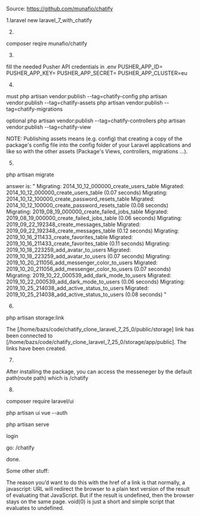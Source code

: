 Source:
https://github.com/munafio/chatify

1.laravel new laravel_7_with_chatify

2.
composer reqire munafio/chatify

3.
fill the needed Pusher API credentials in .env
PUSHER_APP_ID=
PUSHER_APP_KEY=
PUSHER_APP_SECRET=
PUSHER_APP_CLUSTER=eu

4.
must
php artisan vendor:publish --tag=chatify-config
php artisan vendor:publish --tag=chatify-assets
php artisan vendor:publish --tag=chatify-migrations

optional
php artisan vendor:publish --tag=chatify-controllers
php artisan vendor:publish --tag=chatify-view

NOTE: Publishing assets means (e.g. config) that creating a copy of the package's config file into the config folder of your Laravel applications and like so with the other assets (Package's Views, controllers, migrations ...).

5.
php artisan migrate

answer is:
"
Migrating: 2014_10_12_000000_create_users_table
Migrated: 2014_10_12_000000_create_users_table (0.07 seconds)
Migrating: 2014_10_12_100000_create_password_resets_table
Migrated: 2014_10_12_100000_create_password_resets_table (0.08 seconds)
Migrating: 2019_08_19_000000_create_failed_jobs_table
Migrated: 2019_08_19_000000_create_failed_jobs_table (0.06 seconds)
Migrating: 2019_09_22_192348_create_messages_table
Migrated: 2019_09_22_192348_create_messages_table (0.12 seconds)
Migrating: 2019_10_16_211433_create_favorites_table
Migrated: 2019_10_16_211433_create_favorites_table (0.11 seconds)
Migrating: 2019_10_18_223259_add_avatar_to_users
Migrated: 2019_10_18_223259_add_avatar_to_users (0.07 seconds)
Migrating: 2019_10_20_211056_add_messenger_color_to_users
Migrated: 2019_10_20_211056_add_messenger_color_to_users (0.07 seconds)
Migrating: 2019_10_22_000539_add_dark_mode_to_users
Migrated: 2019_10_22_000539_add_dark_mode_to_users (0.06 seconds)
Migrating: 2019_10_25_214038_add_active_status_to_users
Migrated: 2019_10_25_214038_add_active_status_to_users (0.08 seconds)
"

6.
php artisan storage:link

The [/home/bazs/code/chatify_clone_laravel_7_25_0/public/storage] link has been connected to [/home/bazs/code/chatify_clone_laravel_7_25_0/storage/app/public].
The links have been created.

7.

After installing the package, you can access the messeneger by the default path(route path) which is /chatify

8.
composer require laravel/ui

php artisan ui vue --auth

php artisan serve

login

go:
/chatify

done.

Some other stuff:

The reason you’d want to do this with the href of a link is that normally, a javascript: URL will redirect the browser to a plain text version of the result of evaluating that JavaScript. But if the result is undefined, then the browser stays on the same page. void(0) is just a short and simple script that evaluates to undefined.

